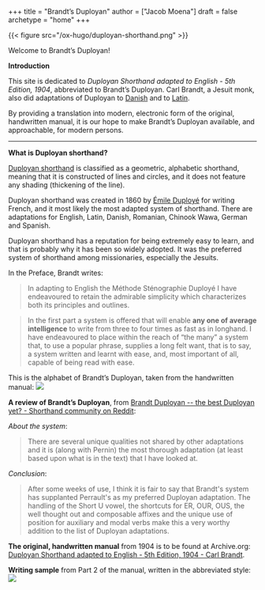 +++
title = "Brandt’s Duployan"
author = ["Jacob Moena"]
draft = false
archetype = "home"
+++

{{< figure src="/ox-hugo/duployan-shorthand.png" >}}

Welcome to Brandt’s Duployan!

**Introduction**

This site is dedicated to _Duployan Shorthand adapted to English - 5th Edition, 1904_, abbreviated to Brandt’s Duployan.
Carl Brandt, a Jesuit monk, also did adaptations of Duployan to [Danish](https://archive.org/details/brandt-danish) and to [Latin](https://archive.org/details/brandt-latin/).

By providing a translation into modern, electronic form of the original, handwritten manual, it is our hope to make Brandt’s Duployan available, and approachable, for modern persons.

---

**What is Duployan shorthand?**

[Duployan shorthand](https://en.wikipedia.org/wiki/Duployan_shorthand) is classified as a geometric, alphabetic shorthand, meaning that it is constructed of lines and circles, and it does not feature any shading (thickening of the line).

Duployan shorthand was created in 1860 by [Émile Duployé](https://en.wikipedia.org/wiki/%C3%89mile_Duploy%C3%A9) for writing French, and it most likely the most adapted system of shorthand. There are adaptations for English, Latin, Danish, Romanian, Chinook Wawa, German and Spanish.

Duployan shorthand has a reputation for being extremely easy to learn, and that is probably why it has been so widely adopted. It was the preferred system of shorthand among missionaries, especially the Jesuits.

In the Preface, Brandt writes:

> In adapting to English the Méthode Sténographie Duployé I have endeavoured to retain the admirable simplicity which characterizes both its principles and outlines.

<!--quoteend-->

> In the first part a system is offered that will enable **any one of average intelligence** to write from three to four times as fast as in longhand. I have endeavoured to place within the reach of “the many” a system that, to use a popular phrase, supplies a long felt want, that is to say, a system written and learnt with ease, and, most important of all, capable of being read with ease.

This is the alphabet of Brandt’s Duployan, taken from the handwritten manual:
![](/images/alphabet.png)

**A review of Brandt’s Duployan**, from [Brandt Duployan -- the best Duployan yet? - Shorthand community on Reddit](https://www.reddit.com/r/shorthand/comments/ed5vs1/brandt_duployan_the_best_duployan_yet/):

_About the system_:

> There are several unique qualities not shared by other adaptations and it is (along with Pernin) the most thorough adaptation (at least based upon what is in the text) that I have looked at.

_Conclusion_:

> After some weeks of use, I think it is fair to say that Brandt's system has supplanted Perrault's as my preferred Duployan adaptation. The handling of the Short U vowel, the shortcuts for ER, OUR, OUS, the well thought out and composable affixes and the unique use of position for auxiliary and modal verbs make this a very worthy addition to the list of Duployan adaptations.

**The original, handwritten manual** from 1904 is to be found at Archive.org: [Duployan Shorthand adapted to English - 5th Edition, 1904 - Carl Brandt](https://archive.org/details/brandt5thedn).

**Writing sample** from Part 2 of the manual, written in the abbreviated style:
![](/images/psalm-abbrev.png)
